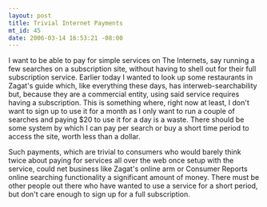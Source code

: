 ```yaml
--- 
layout: post
title: Trivial Internet Payments
mt_id: 45
date: 2006-03-14 16:53:21 -08:00
---
```

I want to be able to pay for simple services on The Internets, say running a few searches on a subscription site, without having to shell out for their full subscription service.  Earlier today I wanted to look up some restaurants in Zagat's guide which, like everything these days, has interweb-searchability but, because they are a commercial entity, using said service requires having a subscription.  This is something where, right now at least, I don't want to sign up to use it for a month as I only want to run a couple of searches and paying $20 to use it for a day is a waste.  There should be some system by which I can pay per search or buy a short time period to access the site, worth less than a dollar.

Such payments, which are trivial to consumers who would barely think twice about paying for services all over the web once setup with the service, could net business like Zagat's online arm or Consumer Reports online searching functionality a significant amount of money.  There must be other people out there who have wanted to use a service for a short period, but don't care enough to sign up for a full subscription.

